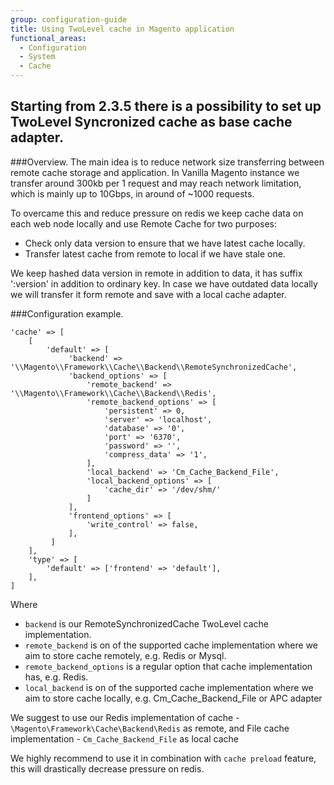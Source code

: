 ```yaml
---
group: configuration-guide
title: Using TwoLevel cache in Magento application
functional_areas:
  - Configuration
  - System
  - Cache
---
```


## Starting from 2.3.5 there is a possibility to set up TwoLevel Syncronized cache as base cache adapter.

###Overview.
The main idea is to reduce network size transferring between remote cache storage and application. In Vanilla Magento instance we transfer around 300kb per 1 request and may reach network limitation, which is mainly up to 10Gbps, in around of ~1000 requests.

To overcame this and reduce pressure on redis we keep cache data on each web node locally and use Remote Cache for two purposes:
- Check only data version to ensure that we have latest cache locally.
- Transfer latest cache from remote to local if we have stale one.

We keep hashed data version in remote in addition to data, it has suffix ':version' in addition to ordinary key. In case we have outdated data locally we will transfer it form remote and save with a local cache adapter.

###Configuration example. 

```php?start_inline=1
'cache' => [
    [   
        'default' => [
             'backend' => '\\Magento\\Framework\\Cache\\Backend\\RemoteSynchronizedCache',
             'backend_options' => [
                 'remote_backend' => '\\Magento\\Framework\\Cache\\Backend\\Redis',
                 'remote_backend_options' => [
                     'persistent' => 0,
                     'server' => 'localhost',
                     'database' => '0',
                     'port' => '6370',
                     'password' => '',
                     'compress_data' => '1',
                 ],
                 'local_backend' => 'Cm_Cache_Backend_File',
                 'local_backend_options' => [
                     'cache_dir' => '/dev/shm/'
                 ]
             ],
             'frontend_options' => [
                 'write_control' => false,
             ],
         ]
    ],
    'type' => [
        'default' => ['frontend' => 'default'],
    ],
]
```
Where

* `backend` is our RemoteSynchronizedCache TwoLevel cache implementation.
* `remote_backend` is on of the supported cache implementation where we aim to store cache remotely, e.g. Redis or Mysql.
* `remote_backend_options` is a regular option that cache implementation has, e.g. Redis.
* `local_backend` is on of the supported cache implementation where we aim to store cache locally, e.g. Cm_Cache_Backend_File or APC adapter

We suggest to use our Redis implementation of cache - `\Magento\Framework\Cache\Backend\Redis` as remote, and File cache implementation - `Cm_Cache_Backend_File` as local cache

We highly recommend to use it in combination with `cache preload` feature, this will drastically decrease pressure on redis.
